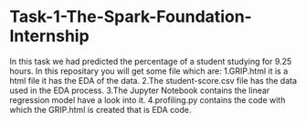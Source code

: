 # Task-1-The-Spark-Foundation-Internship
In this task we had predicted the percentage of a student studying for 9.25 hours.
In this repositary you will get some file which are:
    1.GRIP.html it is a html file it has the EDA of the data.
    2.The student-score.csv file has the data used in the EDA process.
    3.The Jupyter Notebook contains the linear regression model have a look into it.
    4.profiling.py contains the code with which the GRIP.html is created that is EDA code.
